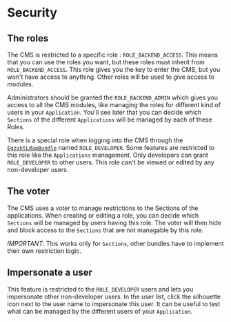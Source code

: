Security
=========================

## The roles

The CMS is restricted to a specific role : ``ROLE_BACKEND_ACCESS``.
This means that you can use the roles you want, but these roles must inherit from ``ROLE_BACKEND_ACCESS``.
This role gives you the key to enter the CMS, but you won't have access to anything.
Other roles will be used to give access to modules.

Administrators should be granted the ``ROLE_BACKEND_ADMIN`` which gives you access to all the CMS modules, like managing the roles for different kind of users in your ``Application``.
You'll see later that you can decide which ``Sections`` of the different ``Applications`` will be managed by each of these Roles.

There is a special role when logging into the CMS through the [``EgzaktLdapBundle``](https://github.com/egzakt/EgzaktLdapBundle) named ``ROLE_DEVELOPER``.
Some features are restricted to this role like the ``Applications`` management.
Only developers can grant ``ROLE_DEVELOPER`` to other users. This role can't be viewed or edited by any non-developer users.

## The voter

The CMS uses a voter to manage restrictions to the Sections of the applications.
When creating or editing a role, you can decide which ``Sections`` will be managed by users having this role.
The voter will then hide and block access to the ``Sections`` that are not managable by this role.

*IMPORTANT*: This works only for ``Sections``, other bundles have to implement their own restriction logic.

## Impersonate a user

This feature is restricted to the ``ROLE_DEVELOPER`` users and lets you impersonate other non-developer users.
In the user list, click the silhouette icon next to the user name to impersonate this user.
It can be useful to test what can be managed by the different users of your ``Application``.
